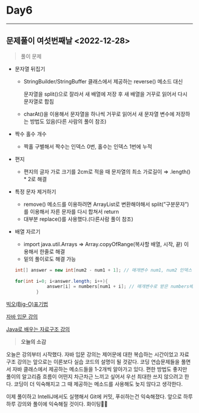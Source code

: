 # Day6

---

## 문제풀이 여섯번째날 <2022-12-28>

> 풀이 문제
>
- 문자열 뒤집기
    - StringBuilder/StringBuffer 클래스에서 제공하는 reverse() 메소드 대신

      문자열을 split()으로 잘라서 새 배열에 저장 후 새 배열을 거꾸로 읽어서 다시 문자열로 합침

    - charAt()을 이용해서 문자열을 하나씩 거꾸로 읽어서 새 문자열 변수에 저장하는 방법도 있음(다른 사람의 풀이 참조)
- 짝수 홀수 개수
    - 짝홀 구별해서 짝수는 인덱스 0번, 홀수는 인덱스 1번에 누적
- 편지
    - 편지의 글자 가로 크기를 2cm로 적을 때 문자열의 최소 가로길이 ⇒ .length() * 2로 해결
- 특정 문자 제거하기
    - remove() 메소드를 이용하려면 ArrayList로 변환해야해서 split(”구분문자”)를 이용해서 자른 문자를 다시 합쳐서 return
    - 대부분 replace()를 사용했다.(다른사람 풀이 참조)
- 배열 자르기
    - import java.util.Arrays ⇒ Array.copyOfRange(복사할 배열, 시작, 끝) 이용해서 한줄로 해결
    - 밑의 풀이로도 해결 가능

    ```java
    int[] answer = new int[num2 - num1 + 1]; // 매개변수 num1, num2 인덱스
            
    for(int i=0; i<answer.length; i++){
                answer[i] = numbers[num1 + i]; // 매개변수로 받은 numbers배열
            }
    ```


[빅오(Big-O)표기법](https://www.notion.so/Big-O-c65f722e5a5b42f0b166d8d8d01e8285)

[자바 입문 강의](https://www.notion.so/b8a20c1422a44f118a4973b083f6577e)

[Java로 배우는 자료구조 강의](https://www.notion.so/Java-d2ea18a2c59446e2b7505620a5ca7c0e)

> **************************오늘의 소감**************************
>

오늘은 강의부터 시작했다. 자바 입문 강의는 제어문에 대한 복습하는 시간이었고 자료구조 강의는 앞으로는 이론보다 실습 코드의 설명이 될 것같다. 코딩 연습문제들을 풀면서 자바 클래스에서 제공하는 메소드들을 1-2개씩 알아가고 있다. 편한 방법도 좋지만 풀이의 알고리즘 흐름이 어떤지 차근차근 느끼고 싶어서 우선 최대한 쓰지 않으려고 한다. 코딩이 더 익숙해지고 그 때 제공하는 메소드를 사용해도 늦지 않다고 생각한다.

이제 풀이하고 IntelliJ에서도 실행해서 Git에 커밋, 푸쉬하는건 익숙해졌다. 앞으로 하루하루 강의와 풀이에 익숙해질 것이다. 화이팅👍🏼